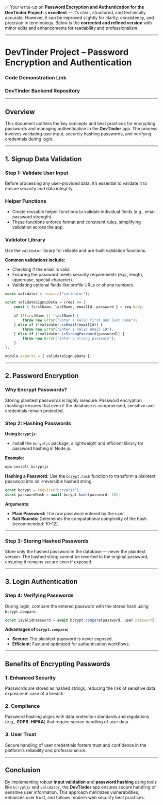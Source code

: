 ✅ Your write-up on **Password Encryption and Authentication for the DevTinder Project** is **excellent** — it’s clear, structured, and technically accurate. However, it can be improved slightly for clarity, consistency, and precision in terminology. Below is the **corrected and refined version** with minor edits and enhancements for readability and professionalism.

---

# **DevTinder Project – Password Encryption and Authentication**

### **Code Demonstration Link**

### **DevTinder Backend Repository**

---

## **Overview**

This document outlines the key concepts and best practices for encrypting passwords and managing authentication in the **DevTinder** app. The process involves validating user input, securely hashing passwords, and verifying credentials during login.

---

## **1. Signup Data Validation**

### **Step 1: Validate User Input**

Before processing any user-provided data, it’s essential to validate it to ensure security and data integrity.

### **Helper Functions**

* Create reusable helper functions to validate individual fields (e.g., email, password strength).
* These functions enforce format and constraint rules, simplifying validation across the app.

### **Validator Library**

Use the `validator` library for reliable and pre-built validation functions.

**Common validations include:**

* Checking if the email is valid.
* Ensuring the password meets security requirements (e.g., length, uppercase, special character).
* Validating optional fields like profile URLs or phone numbers.

```javascript
const validator = require("validator");

const validateSignupData = (req) => {
    const { firstName, lastName, emailId, password } = req.body;

    if (!firstName || !lastName) {
        throw new Error("Enter a valid first and last name");
    } else if (!validator.isEmail(emailId)) {
        throw new Error("Enter a valid email ID");
    } else if (!validator.isStrongPassword(password)) {
        throw new Error("Enter a strong password");
    }
};

module.exports = { validateSignupData };
```

---

## **2. Password Encryption**

### **Why Encrypt Passwords?**

Storing plaintext passwords is highly insecure. Password encryption (hashing) ensures that even if the database is compromised, sensitive user credentials remain protected.

### **Step 2: Hashing Passwords**

**Using `bcryptjs`:**

* Install the `bcryptjs` package, a lightweight and efficient library for password hashing in Node.js.

**Example:**

```bash
npm install bcryptjs
```

**Hashing a Password:**
Use the `bcrypt.hash` function to transform a plaintext password into an irreversible hashed string.

```javascript
const bcrypt = require("bcryptjs");
const passwordHash = await bcrypt.hash(password, 10);
```

**Arguments:**

* **Plain Password:** The raw password entered by the user.
* **Salt Rounds:** Determines the computational complexity of the hash (recommended: 10–12).

---

### **Step 3: Storing Hashed Passwords**

Store only the hashed password in the database — never the plaintext version.
The hashed string cannot be reverted to the original password, ensuring it remains secure even if exposed.

---

## **3. Login Authentication**

### **Step 4: Verifying Passwords**

During login, compare the entered password with the stored hash using `bcrypt.compare`.

```javascript
const isValidPassword = await bcrypt.compare(password, user.password);
```

**Advantages of `bcrypt.compare`:**

* **Secure:** The plaintext password is never exposed.
* **Efficient:** Fast and optimized for authentication workflows.

---

## **Benefits of Encrypting Passwords**

### **1. Enhanced Security**

Passwords are stored as hashed strings, reducing the risk of sensitive data exposure in case of a breach.

### **2. Compliance**

Password hashing aligns with data protection standards and regulations (e.g., **GDPR**, **HIPAA**) that require secure handling of user data.

### **3. User Trust**

Secure handling of user credentials fosters trust and confidence in the platform’s reliability and professionalism.

---

## **Conclusion**

By implementing robust **input validation** and **password hashing** using tools like `bcryptjs` and `validator`, the **DevTinder** app ensures secure handling of sensitive user information.
This approach minimizes vulnerabilities, enhances user trust, and follows modern web security best practices.


